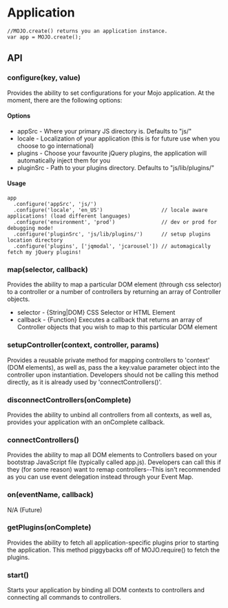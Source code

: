 # Application

<pre><code>//MOJO.create() returns you an application instance.
var app = MOJO.create();</code></pre>

## API

### configure(key, value) 

Provides the ability to set configurations for your Mojo application. At the moment, there are the following options:

#### Options

* appSrc - Where your primary JS directory is. Defaults to "js/"
* locale - Localization of your application (this is for future use when you choose to go international)
* plugins - Choose your favourite jQuery plugins, the application will automatically inject them for you
* pluginSrc - Path to your plugins directory. Defaults to "js/lib/plugins/"

#### Usage

<pre><code>app
  .configure('appSrc', 'js/')
  .configure('locale', 'en_US')                   // locale aware applications! (load different languages)
  .configure('environment', 'prod')               // dev or prod for debugging mode!
  .configure('pluginSrc', 'js/lib/plugins/')      // setup plugins location directory
  .configure('plugins', ['jqmodal', 'jcarousel']) // automagically fetch my jQuery plugins!</code></pre>

### map(selector, callback) 

Provides the ability to map a particular DOM element (through css selector) to a controller or a number
of controllers by returning an array of Controller objects. 

* selector - {String|DOM} CSS Selector or HTML Element
* callback - {Function} Executes a callback that returns an array of Controller objects that you wish to map to this particular DOM element

### setupController(context, controller, params) 

Provides a reusable private method for mapping controllers to 'context' (DOM elements), as well as, pass the a key:value parameter object into the controller upon instantiation. Developers should not be calling this method directly, as it is already used by 'connectControllers()'.

### disconnectControllers(onComplete)

Provides the ability to unbind all controllers from all contexts, as well as, provides your application with an onComplete callback.

### connectControllers()

Provides the ability to map all DOM elements to Controllers based on your bootstrap JavaScript file (typically called app.js). Developers can call this if they (for some reason) want to remap controllers--This isn't recommended as you can use event delegation instead through your Event Map.

### on(eventName, callback) 

N/A (Future)

### getPlugins(onComplete)

Provides the ability to fetch all application-specific plugins prior to starting the application. This method piggybacks off of MOJO.require() to fetch the plugins.

### start()

Starts your application by binding all DOM contexts to controllers and connecting all commands to controllers.